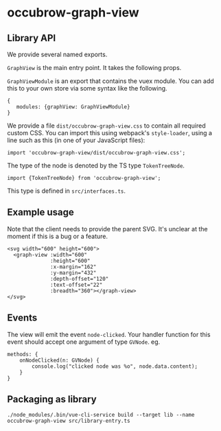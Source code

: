 # occubrow-graph-view

## Library API

We provide several named exports.

`GraphView` is the main entry point.  It takes the following props.

`GraphViewModule` is an export that contains the vuex module.  You can add this
to your own store via some syntax like the following.

    {
       modules: {graphView: GraphViewModule}
    }

We provide a file `dist/occubrow-graph-view.css` to contain all required custom
CSS.  You can import this using webpack's `style-loader`, using a line such as
this (in one of your JavaScript files):

    import 'occubrow-graph-view/dist/occubrow-graph-view.css';

The type of the node is denoted by the TS type `TokenTreeNode`.

    import {TokenTreeNode} from 'occubrow-graph-view';

This type is defined in `src/interfaces.ts`.

## Example usage

Note that the client needs to provide the parent SVG.  It's unclear at the
moment if this is a bug or a feature.

    <svg width="600" height="600">
      <graph-view :width="600"
                  :height="600"
                  :x-margin="162"
                  :y-margin="432"
                  :depth-offset="120"
                  :text-offset="22"
                  :breadth="360"></graph-view>
    </svg>

## Events

The view will emit the event `node-clicked`.  Your handler function for this
event should accept one argument of type `GVNode`.  eg.

    methods: {
        onNodeClicked(n: GVNode) {
            console.log("clicked node was %o", node.data.content);
        }
    }


## Packaging as library

    ./node_modules/.bin/vue-cli-service build --target lib --name occubrow-graph-view src/library-entry.ts
